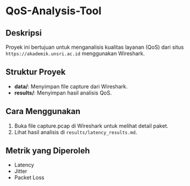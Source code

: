 # QoS-Analysis-Tool

## Deskripsi
Proyek ini bertujuan untuk menganalisis kualitas layanan (QoS) dari situs `https://akademik.unsri.ac.id` menggunakan Wireshark.

## Struktur Proyek
- **data/**: Menyimpan file capture dari Wireshark.
- **results/**: Menyimpan hasil analisis QoS.

## Cara Menggunakan
1. Buka file capture.pcap di Wireshark untuk melihat detail paket.
2. Lihat hasil analisis di `results/latency_results.md`.

## Metrik yang Diperoleh
- Latency
- Jitter
- Packet Loss
